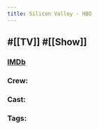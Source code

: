 ```yaml
---
title: Silicon Valley - HBO
---
```


## #[[TV]] #[[Show]]
### [IMDb]()

### Crew: 

### Cast: 

### Tags: 

